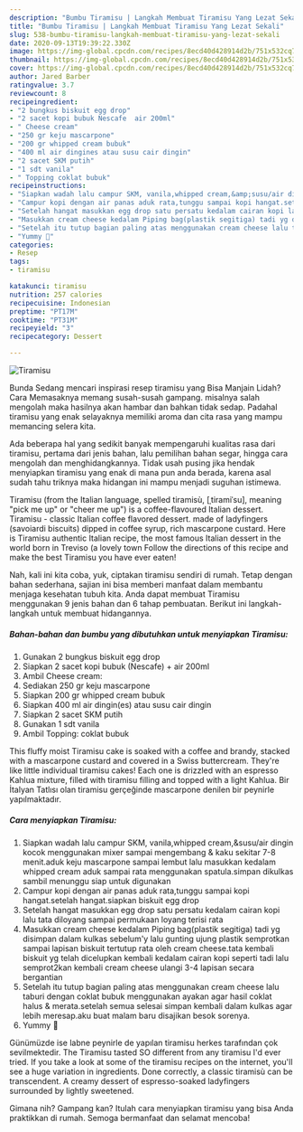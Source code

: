 ```yaml
---
description: "Bumbu Tiramisu | Langkah Membuat Tiramisu Yang Lezat Sekali"
title: "Bumbu Tiramisu | Langkah Membuat Tiramisu Yang Lezat Sekali"
slug: 538-bumbu-tiramisu-langkah-membuat-tiramisu-yang-lezat-sekali
date: 2020-09-13T19:39:22.330Z
image: https://img-global.cpcdn.com/recipes/8ecd40d428914d2b/751x532cq70/tiramisu-foto-resep-utama.jpg
thumbnail: https://img-global.cpcdn.com/recipes/8ecd40d428914d2b/751x532cq70/tiramisu-foto-resep-utama.jpg
cover: https://img-global.cpcdn.com/recipes/8ecd40d428914d2b/751x532cq70/tiramisu-foto-resep-utama.jpg
author: Jared Barber
ratingvalue: 3.7
reviewcount: 8
recipeingredient:
- "2 bungkus biskuit egg drop"
- "2 sacet kopi bubuk Nescafe  air 200ml"
- " Cheese cream"
- "250 gr keju mascarpone"
- "200 gr whipped cream bubuk"
- "400 ml air dingines atau susu cair dingin"
- "2 sacet SKM putih"
- "1 sdt vanila"
- " Topping coklat bubuk"
recipeinstructions:
- "Siapkan wadah lalu campur SKM, vanila,whipped cream,&amp;susu/air dingin kocok menggunakan mixer sampai mengembang &amp; kaku sekitar 7-8 menit.aduk keju mascarpone sampai lembut lalu masukkan kedalam whipped cream aduk sampai rata menggunakan spatula.simpan dikulkas sambil menunggu siap untuk digunakan"
- "Campur kopi dengan air panas aduk rata,tunggu sampai kopi hangat.setelah hangat.siapkan biskuit egg drop"
- "Setelah hangat masukkan egg drop satu persatu kedalam cairan kopi lalu tata diloyang sampai permukaan loyang terisi rata"
- "Masukkan cream cheese kedalam Piping bag(plastik segitiga) tadi yg disimpan dalam kulkas sebelum&#39;y lalu gunting ujung plastik semprotkan sampai lapisan biskuit tertutup rata oleh cream cheese.tata kembali biskuit yg telah dicelupkan kembali kedalam cairan kopi seperti tadi lalu semprot2kan kembali cream cheese ulangi 3-4 lapisan secara bergantian"
- "Setelah itu tutup bagian paling atas menggunakan cream cheese lalu taburi dengan coklat bubuk menggunakan ayakan agar hasil coklat halus &amp; merata.setelah semua selesai simpan kembali dalam kulkas agar lebih meresap.aku buat malam baru disajikan besok sorenya."
- "Yummy 🤤"
categories:
- Resep
tags:
- tiramisu

katakunci: tiramisu 
nutrition: 257 calories
recipecuisine: Indonesian
preptime: "PT17M"
cooktime: "PT31M"
recipeyield: "3"
recipecategory: Dessert

---
```



![Tiramisu](https://img-global.cpcdn.com/recipes/8ecd40d428914d2b/751x532cq70/tiramisu-foto-resep-utama.jpg)

Bunda Sedang mencari inspirasi resep tiramisu yang Bisa Manjain Lidah? Cara Memasaknya memang susah-susah gampang. misalnya salah mengolah maka hasilnya akan hambar dan bahkan tidak sedap. Padahal tiramisu yang enak selayaknya memiliki aroma dan cita rasa yang mampu memancing selera kita.

Ada beberapa hal yang sedikit banyak mempengaruhi kualitas rasa dari tiramisu, pertama dari jenis bahan, lalu pemilihan bahan segar, hingga cara mengolah dan menghidangkannya. Tidak usah pusing jika hendak menyiapkan tiramisu yang enak di mana pun anda berada, karena asal sudah tahu triknya maka hidangan ini mampu menjadi suguhan istimewa.

Tiramisu (from the Italian language, spelled tiramisù, [ˌtiramiˈsu], meaning &#34;pick me up&#34; or &#34;cheer me up&#34;) is a coffee-flavoured Italian dessert. Tiramisu - classic Italian coffee flavored dessert. made of ladyfingers (savoiardi biscuits) dipped in coffee syrup, rich mascarpone custard. Here is Tiramisu authentic Italian recipe, the most famous Italian dessert in the world born in Treviso (a lovely town Follow the directions of this recipe and make the best Tiramisu you have ever eaten!


Nah, kali ini kita coba, yuk, ciptakan tiramisu sendiri di rumah. Tetap dengan bahan sederhana, sajian ini bisa memberi manfaat dalam membantu menjaga kesehatan tubuh kita. Anda dapat membuat Tiramisu menggunakan 9 jenis bahan dan 6 tahap pembuatan. Berikut ini langkah-langkah untuk membuat hidangannya.

<!--inarticleads1-->

##### Bahan-bahan dan bumbu yang dibutuhkan untuk menyiapkan Tiramisu:

1. Gunakan 2 bungkus biskuit egg drop
1. Siapkan 2 sacet kopi bubuk (Nescafe) + air 200ml
1. Ambil  Cheese cream:
1. Sediakan 250 gr keju mascarpone
1. Siapkan 200 gr whipped cream bubuk
1. Siapkan 400 ml air dingin(es) atau susu cair dingin
1. Siapkan 2 sacet SKM putih
1. Gunakan 1 sdt vanila
1. Ambil  Topping: coklat bubuk


This fluffy moist Tiramisu cake is soaked with a coffee and brandy, stacked with a mascarpone custard and covered in a Swiss buttercream. They&#39;re like little individual tiramisu cakes! Each one is drizzled with an espresso Kahlua mixture, filled with tiramisu filling and topped with a light Kahlua. Bir İtalyan Tatlısı olan tiramisu gerçeğinde mascarpone denilen bir peynirle yapılmaktadır. 

<!--inarticleads2-->

##### Cara menyiapkan Tiramisu:

1. Siapkan wadah lalu campur SKM, vanila,whipped cream,&amp;susu/air dingin kocok menggunakan mixer sampai mengembang &amp; kaku sekitar 7-8 menit.aduk keju mascarpone sampai lembut lalu masukkan kedalam whipped cream aduk sampai rata menggunakan spatula.simpan dikulkas sambil menunggu siap untuk digunakan
1. Campur kopi dengan air panas aduk rata,tunggu sampai kopi hangat.setelah hangat.siapkan biskuit egg drop
1. Setelah hangat masukkan egg drop satu persatu kedalam cairan kopi lalu tata diloyang sampai permukaan loyang terisi rata
1. Masukkan cream cheese kedalam Piping bag(plastik segitiga) tadi yg disimpan dalam kulkas sebelum&#39;y lalu gunting ujung plastik semprotkan sampai lapisan biskuit tertutup rata oleh cream cheese.tata kembali biskuit yg telah dicelupkan kembali kedalam cairan kopi seperti tadi lalu semprot2kan kembali cream cheese ulangi 3-4 lapisan secara bergantian
1. Setelah itu tutup bagian paling atas menggunakan cream cheese lalu taburi dengan coklat bubuk menggunakan ayakan agar hasil coklat halus &amp; merata.setelah semua selesai simpan kembali dalam kulkas agar lebih meresap.aku buat malam baru disajikan besok sorenya.
1. Yummy 🤤


Günümüzde ise labne peynirle de yapılan tiramisu herkes tarafından çok sevilmektedir. The Tiramisu tasted SO different from any tiramisu I&#39;d ever tried. If you take a look at some of the tiramisu recipes on the internet, you&#39;ll see a huge variation in ingredients. Done correctly, a classic tiramisù can be transcendent. A creamy dessert of espresso-soaked ladyfingers surrounded by lightly sweetened. 

Gimana nih? Gampang kan? Itulah cara menyiapkan tiramisu yang bisa Anda praktikkan di rumah. Semoga bermanfaat dan selamat mencoba!
